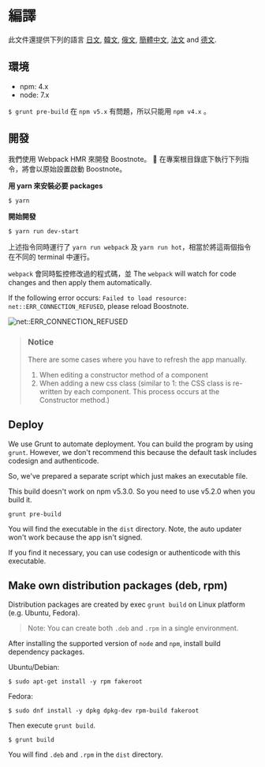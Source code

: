 # 編譯
此文件還提供下列的語言 [日文](https://github.com/BoostIO/Boostnote/blob/master/docs/jp/build.md), [韓文](https://github.com/BoostIO/Boostnote/blob/master/docs/ko/build.md), [俄文](https://github.com/BoostIO/Boostnote/blob/master/docs/ru/build.md), [簡體中文](https://github.com/BoostIO/Boostnote/blob/master/docs/zh_CN/build.md), [法文](https://github.com/BoostIO/Boostnote/blob/master/docs/fr/build.md) and [德文](https://github.com/BoostIO/Boostnote/blob/master/docs/de/build.md).

## 環境
* npm: 4.x
* node: 7.x

`$ grunt pre-build` 在 `npm v5.x` 有問題，所以只能用 `npm v4.x` 。

## 開發

我們使用 Webpack HMR 來開發 Boostnote。

在專案根目錄底下執行下列指令，將會以原始設置啟動 Boostnote。

**用 yarn 來安裝必要 packages**

```bash
$ yarn
```

**開始開發**

```
$ yarn run dev-start
```

上述指令同時運行了 `yarn run webpack` 及 `yarn run hot`，相當於將這兩個指令在不同的 terminal 中運行。

`webpack` 會同時監控修改過的程式碼，並
The `webpack` will watch for code changes and then apply them automatically.

If the following error occurs: `Failed to load resource: net::ERR_CONNECTION_REFUSED`, please reload Boostnote.

![net::ERR_CONNECTION_REFUSED](https://cloud.githubusercontent.com/assets/11307908/24343004/081e66ae-1279-11e7-8d9e-7f478043d835.png)

> ### Notice
> There are some cases where you have to refresh the app manually.
> 1. When editing a constructor method of a component
> 2. When adding a new css class (similar to 1: the CSS class is re-written by each component. This process occurs at the Constructor method.)

## Deploy

We use Grunt to automate deployment.
You can build the program by using `grunt`. However, we don't recommend this because the default task includes codesign and authenticode.

So, we've prepared a separate script which just makes an executable file.

This build doesn't work on npm v5.3.0. So you need to use v5.2.0 when you build it.

```
grunt pre-build
```

You will find the executable in the `dist` directory. Note, the auto updater won't work because the app isn't signed.

If you find it necessary, you can use codesign or authenticode with this executable.

## Make own distribution packages (deb, rpm)

Distribution packages are created by exec `grunt build` on Linux platform (e.g. Ubuntu, Fedora).

> Note: You can create both `.deb` and `.rpm` in a single environment.

After installing the supported version of `node` and `npm`, install build dependency packages.


Ubuntu/Debian:

```
$ sudo apt-get install -y rpm fakeroot
```

Fedora:

```
$ sudo dnf install -y dpkg dpkg-dev rpm-build fakeroot
```

Then execute `grunt build`.

```
$ grunt build
```

You will find `.deb` and `.rpm` in the `dist` directory.
